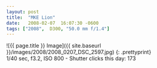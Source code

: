 ```yaml
---
layout: post
title:  "MKE Lion"
date:   2008-02-07  16:07:30 -0600
tags: ["2008",  D300, "50.0 mm f/1.4"]
---
```

![{{ page.title }} Image]({{ site.baseurl }}/images/2008/2008_0207_DSC_2597.jpg)
{: .prettyprint}   
1/40 sec, f3.2, ISO 800 - Shutter clicks this day: 173